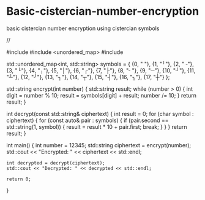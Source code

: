 # Basic-cistercian-number-encryption
basic cistercian number encryption using cistercian symbols

//

#include <iostream>
#include <unordered_map>
#include <string>

std::unordered_map<int, std::string> symbols = {
    {0, " "},
    {1, "╵"},
    {2, "╶"},
    {3, "└"},
    {4, "╷"},
    {5, "│"},
    {6, "┌"},
    {7, "├"},
    {8, "╴"},
    {9, "─"},
    {10, "┘"},
    {11, "┴"},
    {12, "╯"},
    {13, "┐"},
    {14, "┬"},
    {15, "┤"},
    {16, "╮"},
    {17, "┼"}
};

std::string encrypt(int number) {
    std::string result;
    while (number > 0) {
        int digit = number % 10;
        result = symbols[digit] + result;
        number /= 10;
    }
    return result;
}

int decrypt(const std::string& ciphertext) {
    int result = 0;
    for (char symbol : ciphertext) {
        for (const auto& pair : symbols) {
            if (pair.second == std::string(1, symbol)) {
                result = result * 10 + pair.first;
                break;
            }
        }
    }
    return result;
}

int main() {
    int number = 12345;
    std::string ciphertext = encrypt(number);
    std::cout << "Encrypted: " << ciphertext << std::endl;

    int decrypted = decrypt(ciphertext);
    std::cout << "Decrypted: " << decrypted << std::endl;

    return 0;
}
